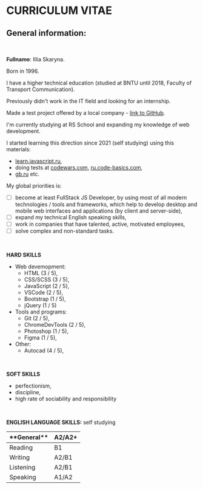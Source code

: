 # CURRICULUM VITAE

## General information:

<br>

**Fullname**: Illia Skaryna.

Born in 1996. 

I have a higher technical education (studied at BNTU until 2018, Faculty of Transport Communication).

Previously didn't work in
the IT field and looking for an internship.

Made a test project offered by a local company - [link to GitHub](https://github.com/Ilya758/Brainforce-test).

I'm currently studying at RS School and expanding my knowledge of web development.

I started learning this direction since 2021 (self studying) using this materials: 
* [learn.javascript.ru](https://learn.javascript.ru),
* doing tests at [codewars.com](https://codewars.com/users/Ilya758), [ru.code-basics.com](https://ru.code-basics.com),
* [gb.ru](https://gb.ru) etc.

My global priorities is: 
- [ ] become at least FullStack JS Developer, by using most of all modern technologies / tools and frameworks, which help to develop desktop and mobile web interfaces and applications (by client and server-side),
- [ ] expand my technical English speaking skills, 
- [ ] work in companies that have talented, active, motivated employees,
- [ ] solve complex and non-standard tasks.

<br>

**HARD SKILLS**
* Web devemopment:
  * HTML (3 / 5), 
  * CSS/SCSS (3 / 5), 
  * JavaScript (2 / 5),
  * VSCode (2 / 5),
  * Bootstrap (1 / 5),
  * jQuery (1 / 5)
* Tools and programs:
  * Git (2 / 5),
  * ChromeDevTools (2 / 5),
  * Photoshop (1 / 5),
  * Figma (1 / 5),
* Other: 
  * Autocad (4 / 5),   
    
<br>


**SOFT SKILLS**
* perfectionism,
* discipline,
* high rate of sociability and responsibility

<br>
 
**ENGLISH LANGUAGE SKILLS:** self studying
<table>
  <thead>
    <tr>
      <th>**General**</th>
      <th>A2/A2+</th>
    </tr>
  </thead>
  <tbody>
    <tr>
      <td>Reading</td> 
      <td>B1</td> 
    </tr>
    <tr>
      <td>Writing</td> 
      <td>A2/B1</td> 
    </tr>
    <tr>
      <td>Listening</td> 
      <td>A2/B1</td> 
    </tr>
    <tr>
      <td>Speaking</td> 
      <td>A1/A2</td> 
    </tr>
</tbody>
</table>

<br>
